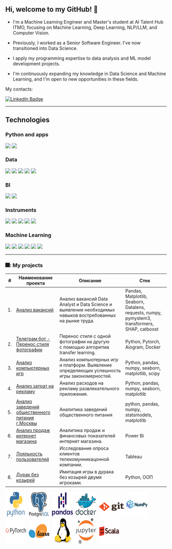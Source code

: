 ## Hi, welcome to my GitHub! 👋

</div>

- I'm a Machine Learning Engineer and Master's student at AI Talent Hub ITMO, focusing on Machine Learning, Deep Learning, NLP/LLM, and Computer Vision.

- Previously, I worked as a Senior Software Engineer. I've now transitioned into Data Science.

- I apply my programming expertise to data analysis and ML model development projects.

- I'm continuously expanding my knowledge in Data Science and Machine Learning, and I'm open to new opportunities in these fields.

My contacts:
<div id="badges" align="left">
  <a href="https://t.me/KuBaN_123">
    <img src="https://img.shields.io/badge/telegram-blue?style=for-the-badge&logo=telegram&logoColor=white" alt="LinkedIn Badge"/>
  </a>
</div>

---

## Technologies

### Python and apps

<img src="https://img.shields.io/badge/Python-3776AB?style=for-the-badge&logo=python&logoColor=FFA500"/> <img src="https://img.shields.io/badge/requests-3776AB?style=for-the-badge"/>

### Data

<img src="https://img.shields.io/badge/pandas-150458?style=for-the-badge&logo=pandas&logoColor=FFA500"/> <img src="https://img.shields.io/badge/numpy-013243?style=for-the-badge&logo=numpy&color=%23c9e4fb"/> <img src="https://img.shields.io/badge/sql alchemy-D71F00?style=for-the-badge&logo=sqlalchemy&logoColor=black"/> <img src="https://img.shields.io/badge/postgresql-B0C4DE?style=for-the-badge&logo=postgresql&logoColor=4169E1"/> <img src="https://img.shields.io/badge/SciPy%20-%208CAAE6?style=for-the-badge&logo=SciPy&color=%23f0e0a8"/>

### BI

<img src="https://img.shields.io/badge/Tableau%20-%20E97627?style=for-the-badge&logo=Tableau&color=%23ccbde4"> <img src="https://img.shields.io/badge/Superset%20-%2020A6C9?style=for-the-badge&logo=Apache%20Superset&color=%23e6cbbe">


### Instruments

<img src="https://img.shields.io/badge/git-B0C4DE?style=for-the-badge&logo=git&logoColor=F05032"/> <img src="https://img.shields.io/badge/jupyter-B0C4DE?style=for-the-badge&logo=jupyter&logoColor=F37626"/> <img src="https://img.shields.io/badge/dbeaver-382923?style=for-the-badge&logo=dbeaver&logoColor=white"/> <img src="https://img.shields.io/badge/airflow-FF4500?style=for-the-badge&logo=apacheairflow&logoColor=black"/> <img src="https://img.shields.io/badge/Redash-%D0%90%D0%907964?style=for-the-badge&logo=Redash&logoColor=orange&color=grey"/>

### Machine Learning

<img src="https://img.shields.io/badge/sklearn-3776AB?style=for-the-badge&logo=scikitlearn&logoColor=F7931E"/> <img src="https://img.shields.io/badge/catboost-FFA500?style=for-the-badge"/> <img src="https://img.shields.io/badge/xgboost-26A5E4?style=for-the-badge"/> <img src="https://img.shields.io/badge/lightgbm-228B22?style=for-the-badge"/> <img src="https://img.shields.io/badge/mlflow-0194E2?style=for-the-badge&logo=mlflow&logoColor=black"/> <img src="https://img.shields.io/badge/clear | ml-26A5E4?style=for-the-badge"/>

---

### 🎆: My projects

| #    | Наименование проекта                | Описание                                                     | Стек                                                         |
| ---- | ------------------------------------------------------------ | ------------------------------------------------------------ | ------------------------------------------------------------ |
| 1.   | [Анализ вакансий](https://github.com/KuBaN658/vacancy_analysis/tree/main) | Анализ вакансий Data Analyst и Data Science и выявление необходимых навыков востребованных на рынке труда. | Pandas, Matplotlib, Seaborn, Datalens, requests, numpy, pymystem3, transformers, SHAP, catboost      |
| 2.   | [Телеграм бот - Перенос стиля фотографии](https://github.com/KuBaN658/telebot) | Перенос стиля с одной фотографии на другую<br> с помощью алгоритма transfer learning. | Python, Pytorch, Aiogram, Docker       |
| 3.   | [Анализ компьютерных игр](https://github.com/KuBaN658/game_analisys) | Анализ компьютерных игр и платформ. Выявление определяющих успешность игры закономерностей.  | Python, pandas, numpy, seaborn, matplotlib, scipy     |
| 4.   | [Анализ затрат на рекламу](https://github.com/KuBaN658/Procrastinate-Pro-) | Анализ расходов на рекламу развлекательного приложения. | Python, pandas, numpy, seaborn, matplotlib      |
| 5.   | [Анализ заведений общественного питания г.Москвы](http://zharkovski-dmitri.ru.website.yandexcloud.net/projects/cafe_analysis.html) | Аналитика заведений общественного питания | python, pandas, numpy, statsmodels, matplotlib |
| 6.   | [Анализ продаж интернет магазина](http://zharkovski-dmitri.ru.website.yandexcloud.net/projects/powerbi_wb.pdf) | Аналитика продаж и финансовых показателей интернет магазина.             | Power Bi |
| 7.   | [Лояльность пользователей](https://public.tableau.com/app/profile/.78138872/viz/NetPromoterScore_17083280703130/sheet15) | Исследование опроса клиентов телекомунникацонной компании.     | Tableau |
| 8.   | [Дурак без козырей](https://github.com/KuBaN658/fool_without_trump) | Имитация игры в дурака без козырей двумя игроками.    | Python, ООП |


<div>
  <img src="https://github.com/devicons/devicon/blob/master/icons/python/python-original-wordmark.svg" title="Python" alt="Python" width="65" height="80"/>&nbsp;
  <img src="https://github.com/devicons/devicon/blob/master/icons/postgresql/postgresql-original-wordmark.svg" title="PostgreSQL" alt="PostgreSQL" width="65" height="80"/>&nbsp;
  <img src="https://github.com/devicons/devicon/blob/master/icons/pandas/pandas-original-wordmark.svg" title="Pandas" alt="Pandas" width="65" height="80"/>&nbsp;
  <img src="https://github.com/devicons/devicon/blob/master/icons/docker/docker-original-wordmark.svg" title="Docker" alt="Docker" width="65" height="80"/>&nbsp;
  <img src="https://github.com/devicons/devicon/blob/master/icons/git/git-original-wordmark.svg" title="Git" alt="Git" width="80" height="65"/>&nbsp;
  <img src="https://github.com/devicons/devicon/blob/master/icons/numpy/numpy-original-wordmark.svg" title="Numpy" alt="Numpy" width="65" height="80"/>&nbsp;
  <img src="https://github.com/devicons/devicon/blob/master/icons/pytorch/pytorch-original-wordmark.svg" title="Pytorch" alt="Pytorch" width="65" height="80"/>&nbsp;
  <img src="https://github.com/devicons/devicon/blob/master/icons/scikitlearn/scikitlearn-original.svg" title="Scikit-learn" alt="Scikit-learn" width="65" height="80"/>&nbsp;
  <img src="https://github.com/devicons/devicon/blob/master/icons/linux/linux-original.svg" title="Linux" alt="Linux" width="65" height="80"/>&nbsp;
  <img src="https://github.com/devicons/devicon/blob/master/icons/jupyter/jupyter-original-wordmark.svg" title="Jupyter" alt="Jupyter" width="65" height="80"/>&nbsp;
  <img src="https://github.com/devicons/devicon/blob/master/icons/scala/scala-original-wordmark.svg" title="Scala" alt="Scala" width="65" height="80"/>&nbsp;
  
</div>
